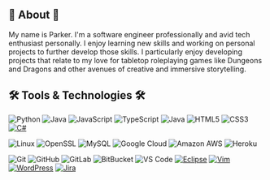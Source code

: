 ## 👋 About 👋
My name is Parker. I'm a software engineer professionally and avid tech enthusiast personally. I enjoy learning new skills and working on personal projects to further develop those skills. I particularly enjoy developing projects that relate to my love for tabletop roleplaying games like Dungeons and Dragons and other avenues of creative and immersive storytelling.

## 🛠️ Tools & Technologies 🛠️
  ![Python](https://img.shields.io/badge/-Python-black?style=flat-square&logo=Python)
  ![Java](https://img.shields.io/badge/Java-orange?style=flat-square&logo=java)
  ![JavaScript](https://img.shields.io/badge/-JavaScript-black?style=flat-square&logo=javascript)
  ![TypeScript](https://img.shields.io/badge/-TypeScript-007ACC?style=flat-square&logo=typescript)
  ![Java](https://img.shields.io/badge/-java-E34A86?style=flat-square&logo=java)
  ![HTML5](https://img.shields.io/badge/-HTML5-E34F26?style=flat-square&logo=html5&logoColor=white)
  ![CSS3](https://img.shields.io/badge/-CSS3-1572B6?style=flat-square&logo=css3)
  [![C#](https://custom-icon-badges.demolab.com/badge/C%23-%23239120.svg?logo=cshrp&logoColor=white)](#)

  ![Linux](https://img.shields.io/badge/Linux-black?style=flat-square&logo=linux)
  ![OpenSSL](https://img.shields.io/badge/OpenSSL-black?style=flat-square&logo=openssl)
  ![MySQL](https://img.shields.io/badge/-MySQL-black?style=flat-square&logo=mysql)
  ![Google Cloud](https://img.shields.io/badge/Google%20Cloud-black?style=flat-square&logo=google-cloud)
  ![Amazon AWS](https://img.shields.io/badge/Amazon%20AWS-232F3E?style=flat-square&logo=amazon-aws)
  ![Heroku](https://img.shields.io/badge/-Heroku-430098?style=flat-square&logo=heroku)

  ![Git](https://img.shields.io/badge/-Git-black?style=flat-square&logo=git)
  ![GitHub](https://img.shields.io/badge/-GitHub-181717?style=flat-square&logo=github)
  ![GitLab](https://img.shields.io/badge/-GitLab-FCA121?style=flat-square&logo=gitlab)
  ![BitBucket](https://img.shields.io/badge/-BitBucket-darkblue?style=flat-square&logo=bitbucket)
  ![VS Code](https://img.shields.io/badge/-VS%20Code-007ACC?style=flat-square&logo=visual-studio-code)
  [![Eclipse](https://img.shields.io/badge/Eclipse-FE7A16.svg?logo=Eclipse&logoColor=white)](#)
  [![Vim](https://img.shields.io/badge/Vim-%2311AB00.svg?logo=vim&logoColor=white)](#)
  [![WordPress](https://img.shields.io/badge/WordPress-%2321759B.svg?logo=wordpress&logoColor=white)](#)
  [![Jira](https://img.shields.io/badge/Jira-0052CC?logo=jira&logoColor=fff)](#)

<!--
**sparkcity/sparkcity** is a ✨ _special_ ✨ repository because its `README.md` (this file) appears on your GitHub profile.

Here are some ideas to get you started:

- 🔭 I’m currently working on ...
- 🌱 I’m currently learning ...
- 👯 I’m looking to collaborate on ...
- 🤔 I’m looking for help with ...
- 💬 Ask me about ...
- 📫 How to reach me: ...
- 😄 Pronouns: ...
- ⚡ Fun fact: ...
-->

